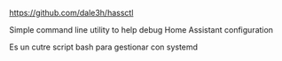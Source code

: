 https://github.com/dale3h/hassctl

Simple command line utility to help debug Home Assistant configuration

Es un cutre script bash para gestionar con systemd
